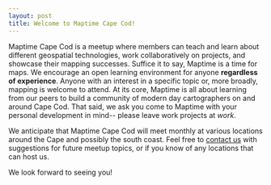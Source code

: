```yaml
---
layout: post
title: Welcome to Maptime Cape Cod!
---
```


Maptime Cape Cod is a meetup where members can teach and learn about different geospatial technologies, work collaboratively on projects, and showcase their mapping successes. Suffice it to say, Maptime is a time for maps. We encourage an open learning environment for anyone **regardless of experience**. Anyone with an interest in a specific topic or, more broadly, mapping is welcome to attend. At its core, Maptime is all about learning from our peers to build a community of modern day cartographers on and around Cape Cod. That said, we ask you come to Maptime with your personal development in mind-- please leave work projects at *work*.

We anticipate that Maptime Cape Cod will meet monthly at various locations around the Cape and possibly the south coast. Feel free to [contact us](mailto:maptimecapecod@gmail.com) with suggestions for future meetup topics, or if you know of any locations that can host us. 

We look forward to seeing you!



